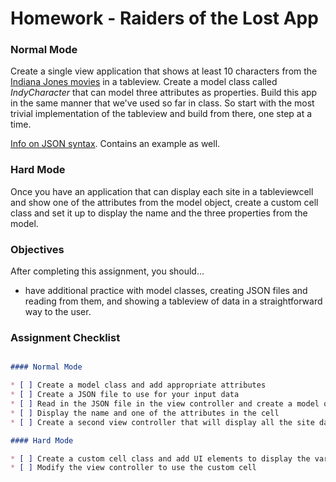 # Homework - Raiders of the Lost App

### Normal Mode

Create a single view application that shows at least 10 characters from the [Indiana Jones movies](https://en.wikipedia.org/wiki/List_of_Indiana_Jones_characters) in a tableview. Create a model class called _IndyCharacter_ that can model three attributes as properties. Build this app in the same manner that we've used so far in class. So start with the most trivial implementation of the tableview and build from there, one step at a time.

[Info on JSON syntax](https://en.wikipedia.org/wiki/JSON#Data_types.2C_syntax_and_example). Contains an example as well.

### Hard Mode

Once you have an application that can display each site in a tableviewcell and show one of the attributes from the model object, create a custom cell class and  set it up to display the name and the three properties from the model.

### Objectives

After completing this assignment, you should…

* have additional practice with model classes, creating JSON files and reading from them, and showing a tableview of data in a straightforward way to the user.

### Assignment Checklist
```markdown

#### Normal Mode

* [ ] Create a model class and add appropriate attributes
* [ ] Create a JSON file to use for your input data
* [ ] Read in the JSON file in the view controller and create a model object for each record.
* [ ] Display the name and one of the attributes in the cell
* [ ] Create a second view controller that will display all the site data when a cell is tapped.

#### Hard Mode

* [ ] Create a custom cell class and add UI elements to display the various properties from the model
* [ ] Modify the view controller to use the custom cell
```